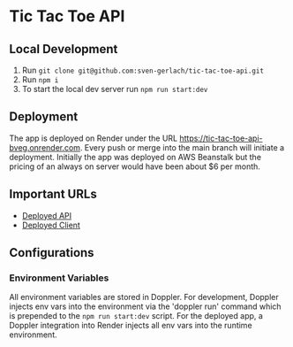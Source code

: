 # Tic Tac Toe API

## Local Development

1. Run `git clone git@github.com:sven-gerlach/tic-tac-toe-api.git`
2. Run `npm i`
3. To start the local dev server run `npm run start:dev`

## Deployment

The app is deployed on Render under the URL https://tic-tac-toe-api-bveg.onrender.com. Every push or merge into the main branch will initiate a deployment. Initially the app was deployed on AWS Beanstalk but the pricing of an always on server would have been about $6 per month.

## Important URLs

- [Deployed API](https://tic-tac-toe-api-bveg.onrender.com)
- [Deployed Client](https://main.d2fre69usz6no8.amplifyapp.com)

## Configurations

### Environment Variables

All environment variables are stored in Doppler. For development, Doppler injects env vars into the environment via the 'doppler run' command which is prepended to the `npm run start:dev` script.
For the deployed app, a Doppler integration into Render injects all env vars into the runtime environment.